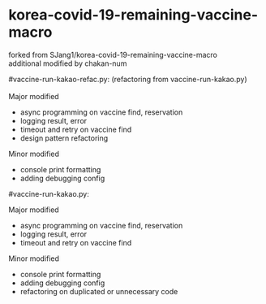 # korea-covid-19-remaining-vaccine-macro
forked from SJang1/korea-covid-19-remaining-vaccine-macro\
additional modified by chakan-num


#vaccine-run-kakao-refac.py:
(refactoring from vaccine-run-kakao.py)
\
\
Major modified
 - async programming on vaccine find, reservation
 - logging result, error
 - timeout and retry on vaccine find
 - design pattern refactoring

Minor modified
 - console print formatting
 - adding debugging config

#vaccine-run-kakao.py:

Major modified
 - async programming on vaccine find, reservation
 - logging result, error
 - timeout and retry on vaccine find

Minor modified
 - console print formatting
 - adding debugging config
 - refactoring on duplicated or unnecessary code
